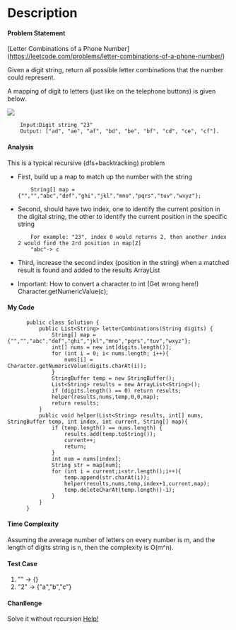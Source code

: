 # Description
#### Problem Statement
[Letter Combinations of a Phone Number] (https://leetcode.com/problems/letter-combinations-of-a-phone-number/)

Given a digit string, return all possible letter combinations that the number could represent.

A mapping of digit to letters (just like on the telephone buttons) is given below.

![](http://upload.wikimedia.org/wikipedia/commons/thumb/7/73/Telephone-keypad2.svg/200px-Telephone-keypad2.svg.png)

        Input:Digit string "23"
        Output: ["ad", "ae", "af", "bd", "be", "bf", "cd", "ce", "cf"].
        
#### Analysis
This is a typical recursive (dfs+backtracking) problem

- First, build up a map to match up the number with the string

          String[] map = {"","","abc","def","ghi","jkl","mno","pqrs","tuv","wxyz"};
- Second, should have two index, one to identify the current position in the digital string,
the other to identify the current position in the specific string 

          For example: "23", index 0 would returns 2, then another index 2 would find the 2rd position in map[2]
          "abc"-> c

- Third, increase the second index (position in the string) when a matched result is found and 
added to the results ArrayList

- Important: 
          How to convert a character to int (Get wrong here!)
          Character.getNumericValue(c);

#### My Code
          public class Solution {
              public List<String> letterCombinations(String digits) {
                  String[] map = {"","","abc","def","ghi","jkl","mno","pqrs","tuv","wxyz"};
                  int[] nums = new int[digits.length()];
                  for (int i = 0; i< nums.length; i++){
                      nums[i] = Character.getNumericValue(digits.charAt(i));
                  }
                  StringBuffer temp = new StringBuffer();
                  List<String> results = new ArrayList<String>();
                  if (digits.length() == 0) return results;
                  helper(results,nums,temp,0,0,map);
                  return results;
              }
              public void helper(List<String> results, int[] nums, StringBuffer temp, int index, int current, String[] map){
                  if (temp.length() == nums.length) {
                      results.add(temp.toString());
                      current++;
                      return;
                  }
                  int num = nums[index];
                  String str = map[num];
                  for (int i = current;i<str.length();i++){
                      temp.append(str.charAt(i));
                      helper(results,nums,temp,index+1,current,map);
                      temp.deleteCharAt(temp.length()-1);
                  }
              }
          }
          
 
#### Time Complexity 
  
  Assuming the average number of letters on every number is m, and the length of digits string is n,
  then the complexity is O(m^n).
  
#### Test Case
1. "" -> {}
2. "2" -> {"a","b","c"}

#### Chanllenge 
Solve it without recursion
[Help!](http://www.lifeincode.net/programming/leetcode-letter-combinations-of-a-phone-number-java/)
